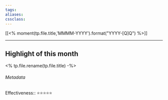 ```yaml
---
tags:
aliases:
cssclass:
---
```

[[<% moment(tp.file.title,'MMMM-YYYY').format("YYYY-[Q]Q") %>]]

---  
## Highlight of this month

<% tp.file.rename(tp.file.title) -%>

###### Metadata 
Effectiveness:: ⭐⭐⭐⭐⭐